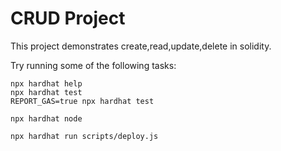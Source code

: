 # CRUD Project

This project demonstrates create,read,update,delete in solidity. 

Try running some of the following tasks:

```shell
npx hardhat help
npx hardhat test
REPORT_GAS=true npx hardhat test

npx hardhat node

npx hardhat run scripts/deploy.js
```
